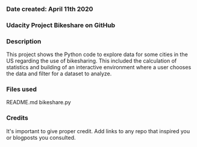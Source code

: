 ### Date created: April 11th 2020

### Udacity Project Bikeshare on GitHub

### Description
This project shows the Python code to explore data for some cities in the US regarding the use of bikesharing. This included the calculation of statistics and building of an interactive environment where a user chooses the data and filter for a dataset to analyze.

### Files used
README.md
bikeshare.py

### Credits
It's important to give proper credit. Add links to any repo that inspired you or blogposts you consulted.
